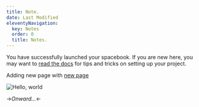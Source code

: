 ```yaml
---
title: Note.
date: Last Modified 
eleventyNavigation:
  key: Notes 
  order: 0
  title: Notes.
---
```

You have successfully launched your spacebook. If you are new here, you may want to [read the docs](https://spacebook.app/) for tips and tricks on setting up your project.

Adding new page with [new page](newPage)

![Hello, world](/content/images/hello.jpg)

->*Onward...*<-



